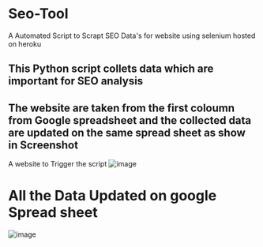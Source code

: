 # Seo-Tool
A Automated Script to Scrapt SEO Data's for website using selenium hosted on heroku 
## This Python script collets data which are important for SEO analysis 
## The website are taken from the first coloumn from Google spreadsheet and the collected data are updated on the same spread sheet as show in Screenshot

A website to Trigger the script 
![image](https://user-images.githubusercontent.com/45972990/162632314-f9df11e1-09e3-4472-b759-0c60ccdfb417.png)
# All the Data Updated on google Spread sheet
![image](https://user-images.githubusercontent.com/45972990/162632606-89bfe6f6-d681-450f-a254-826e5c6b52a6.png)
